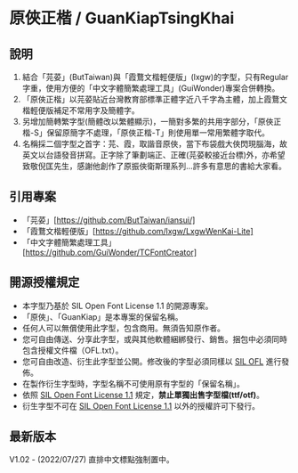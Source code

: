# 原俠正楷 / GuanKiapTsingKhai

## 說明
1. 結合「芫荽」(ButTaiwan)與「霞鶩文楷輕便版」(lxgw)的字型，只有Regular字重，使用方便的「中文字體簡繁處理工具」(GuiWonder)專案合併轉換。
2. 「原俠正楷」以芫荽貼近台灣教育部標準正體字近八千字為主體，加上霞鶩文楷輕便版補足不常用字及簡體字。
3. 另增加簡轉繁字型(簡體改以繁體顯示)，一簡對多繁的共用字部分，「原俠正楷-S」保留原簡字不處理，「原俠正楷-T」則使用單一常用繁體字取代。
4. 名稱採二個字型之首字：芫、霞，取諧音原俠，當下布袋戲大俠閃現腦海，故英文以台語發音拼寫。正字除了筆劃端正、正確(芫荽較接近台標)外，亦希望致敬倪匡先生，感謝他創作了原振俠衛斯理系列…許多有意思的書給大家看。


## 引用專案
- 「芫荽」[https://github.com/ButTaiwan/iansui/]
- 「霞鶩文楷輕便版」[https://github.com/lxgw/LxgwWenKai-Lite]
- 「中文字體簡繁處理工具」[https://github.com/GuiWonder/TCFontCreator]


## 開源授權規定
- 本字型乃基於 SIL Open Font License 1.1 的開源專案。
- 「原俠」、「GuanKiap」是本專案的保留名稱。
- 任何人可以無償使用此字型，包含商用。無須告知原作者。
- 您可自由傳送、分享此字型，或與其他軟體綑綁發行、銷售。捆包中必須同時包含授權文件檔（OFL.txt）。
- 您可自由改造、衍生此字型並公開。修改後的字型必須同樣以 [SIL OFL](https://scripts.sil.org/OFL) 進行發佈。
- 在製作衍生字型時，字型名稱不可使用原有字型的「保留名稱」。
- 依照 [SIL Open Font License 1.1](https://scripts.sil.org/OFL) 規定，**禁止單獨出售字型檔(ttf/otf)**。
- 衍生字型不可在 [SIL Open Font License 1.1](https://scripts.sil.org/OFL) 以外的授權許可下發行。


## 最新版本
V1.02 - (2022/07/27) 直排中文標點強制置中。
